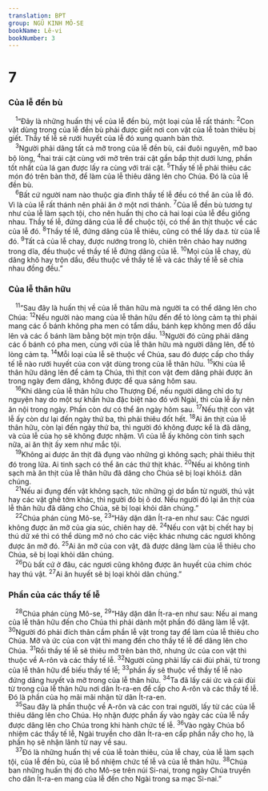 ```yaml
---
translation: BPT
group: NGŨ KINH MÔ-SE
bookName: Lê-vi 
bookNumber: 3
---
```


<div class="title"><h1>7</h1><h3>Của lễ đền bù</h3></div>
<span class="verse le_7_1"> <sup>1</sup>“Đây là những huấn thị về của lễ đền bù, một loại của lễ rất thánh:</span>
<span class="verse le_7_2"><sup>2</sup>Con vật dùng trong của lễ đền bù phải được giết nơi con vật của lễ toàn thiêu bị giết. Thầy tế lễ sẽ rưới huyết của lễ đó xung quanh bàn thờ.<br/></span>
<span class="verse le_7_3"> <sup>3</sup>Người phải dâng tất cả mỡ trong của lễ đền bù, cái đuôi nguyên, mỡ bao bộ lòng,</span>
<span class="verse le_7_4"><sup>4</sup>hai trái cật cùng với mỡ trên trái cật gần bắp thịt dưới lưng, phần tốt nhất của lá gan được lấy ra cùng với trái cật.</span>
<span class="verse le_7_5"><sup>5</sup>Thầy tế lễ phải thiêu các món đó trên bàn thờ, để làm của lễ thiêu dâng lên cho Chúa. Đó là của lễ đền bù.<br/></span>
<span class="verse le_7_6"> <sup>6</sup>Bất cứ người nam nào thuộc gia đình thầy tế lễ đều có thể ăn của lễ đó. Vì là của lễ rất thánh nên phải ăn ở một nơi thánh.</span>
<span class="verse le_7_7"><sup>7</sup>Của lễ đền bù tương tự như của lễ làm sạch tội, cho nên huấn thị cho cả hai loại của lễ đều giống nhau. Thầy tế lễ, đứng dâng của lễ để chuộc tội, có thể ăn thịt thuộc về các của lễ đó.</span>
<span class="verse le_7_8"><sup>8</sup>Thầy tế lễ, đứng dâng của lễ thiêu, cũng có thể lấy da<a data-toggle="tooltip" data-placement="bottom" title="Đây là loại da dùng để thuộc.">⚓</a> từ của lễ đó.</span>
<span class="verse le_7_9"><sup>9</sup>Tất cả của lễ chay, được nướng trong lò, chiên trên chảo hay nướng trong dĩa, đều thuộc về thầy tế lễ đứng dâng của lễ.</span>
<span class="verse le_7_10"><sup>10</sup>Mọi của lễ chay, dù dâng khô hay trộn dầu, đều thuộc về thầy tế lễ và các thầy tế lễ sẽ chia nhau đồng đều.”<br/></span>
<div class="title"><h3>Của lễ thân hữu</h3></div>
<span class="verse le_7_11"> <sup>11</sup>“Sau đây là huấn thị về của lễ thân hữu mà người ta có thể dâng lên cho Chúa:</span>
<span class="verse le_7_12"><sup>12</sup>Nếu người nào mang của lễ thân hữu đến để tỏ lòng cảm tạ thì phải mang các ổ bánh không pha men có tẩm dầu, bánh kẹp không men đổ dầu lên và các ổ bánh làm bằng bột mịn trộn dầu.</span>
<span class="verse le_7_13"><sup>13</sup>Người đó cũng phải dâng các ổ bánh có pha men, cùng với của lễ thân hữu mà người dâng lên, để tỏ lòng cảm tạ.</span>
<span class="verse le_7_14"><sup>14</sup>Mỗi loại của lễ sẽ thuộc về Chúa, sau đó được cấp cho thầy tế lễ nào rưới huyết của con vật dùng trong của lễ thân hữu.</span>
<span class="verse le_7_15"><sup>15</sup>Khi của lễ thân hữu dâng lên để cảm tạ Chúa, thì thịt con vật đem dâng phải được ăn trong ngày đem dâng, không được để qua sáng hôm sau.<br/></span>
<span class="verse le_7_16"> <sup>16</sup>Khi dâng của lễ thân hữu cho Thượng Đế, nếu người dâng chỉ do tự nguyện hay do một sự khấn hứa đặc biệt nào đó với Ngài, thì của lễ ấy nên ăn nội trong ngày. Phần còn dư có thể ăn ngày hôm sau.</span>
<span class="verse le_7_17"><sup>17</sup>Nếu thịt con vật lễ ấy còn dư lại đến ngày thứ ba, thì phải thiêu đốt hết.</span>
<span class="verse le_7_18"><sup>18</sup>Ai ăn thịt của lễ thân hữu, còn lại đến ngày thứ ba, thì người đó không được kể là đã dâng, và của lễ của họ sẽ không được nhậm. Vì của lễ ấy không còn tinh sạch nữa, ai ăn thịt ấy xem như mắc tội.<br/></span>
<span class="verse le_7_19"> <sup>19</sup>Không ai được ăn thịt đã đụng vào những gì không sạch; phải thiêu thịt đó trong lửa. Ai tinh sạch có thể ăn các thứ thịt khác.</span>
<span class="verse le_7_20"><sup>20</sup>Nếu ai không tinh sạch mà ăn thịt của lễ thân hữu đã dâng cho Chúa sẽ bị loại khỏi<a data-toggle="tooltip" data-placement="bottom" title="Còn có nghĩa “trục xuất, trừ khử, xử tử …”">⚓</a> dân chúng.<br/></span>
<span class="verse le_7_21"> <sup>21</sup>Nếu ai đụng đến vật không sạch, tức những gì dơ bẩn từ người, thú vật hay các vật ghê tởm khác, thì người đó bị ô dơ. Nếu người đó lại ăn thịt của lễ thân hữu đã dâng cho Chúa, sẽ bị loại khỏi dân chúng.”<br/></span>
<span class="verse le_7_22"> <sup>22</sup>Chúa phán cùng Mô-se,</span>
<span class="verse le_7_23"><sup>23</sup>“Hãy dặn dân Ít-ra-en như sau: Các ngươi không được ăn mỡ của gia súc, chiên hay dê.</span>
<span class="verse le_7_24"><sup>24</sup>Nếu con vật bị chết hay bị thú dữ xé thì có thể dùng mỡ nó cho các việc khác nhưng các ngươi không được ăn mỡ đó.</span>
<span class="verse le_7_25"><sup>25</sup>Ai ăn mỡ của con vật, đã được dâng làm của lễ thiêu cho Chúa, sẽ bị loại khỏi dân chúng.<br/></span>
<span class="verse le_7_26"> <sup>26</sup>Dù bất cứ ở đâu, các ngươi cũng không được ăn huyết của chim chóc hay thú vật.</span>
<span class="verse le_7_27"><sup>27</sup>Ai ăn huyết sẽ bị loại khỏi dân chúng.”<br/></span>
<div class="title"><h3>Phần của các thầy tế lễ</h3></div>
<span class="verse le_7_28"> <sup>28</sup>Chúa phán cùng Mô-se,</span>
<span class="verse le_7_29"><sup>29</sup>“Hãy dặn dân Ít-ra-en như sau: Nếu ai mang của lễ thân hữu đến cho Chúa thì phải dành một phần đó dâng làm lễ vật.</span>
<span class="verse le_7_30"><sup>30</sup>Người đó phải đích thân cầm phần lễ vật trong tay để làm của lễ thiêu cho Chúa. Mỡ và ức của con vật thì mang đến cho thầy tế lễ để dâng lên cho Chúa.</span>
<span class="verse le_7_31"><sup>31</sup>Rồi thầy tế lễ sẽ thiêu mỡ trên bàn thờ, nhưng ức của con vật thì thuộc về A-rôn và các thầy tế lễ.</span>
<span class="verse le_7_32"><sup>32</sup>Người cũng phải lấy cái đùi phải, từ trong của lễ thân hữu để biếu thầy tế lễ;</span>
<span class="verse le_7_33"><sup>33</sup>phần ấy sẽ thuộc về thầy tế lễ nào đứng dâng huyết và mỡ trong của lễ thân hữu.</span>
<span class="verse le_7_34"><sup>34</sup>Ta đã lấy cái ức và cái đùi từ trong của lễ thân hữu nơi dân Ít-ra-en để cấp cho A-rôn và các thầy tế lễ. Đó là phần của họ mãi mãi nhận từ dân Ít-ra-en.<br/></span>
<span class="verse le_7_35"> <sup>35</sup>Sau đây là phần thuộc về A-rôn và các con trai người, lấy từ các của lễ thiêu dâng lên cho Chúa. Họ nhận được phần ấy vào ngày các của lễ nầy được dâng lên cho Chúa trong khi hành chức tế lễ.</span>
<span class="verse le_7_36"><sup>36</sup>Vào ngày Chúa bổ nhiệm các thầy tế lễ, Ngài truyền cho dân Ít-ra-en cấp phần nầy cho họ, là phần họ sẽ nhận lãnh từ nay về sau.<br/></span>
<span class="verse le_7_37"> <sup>37</sup>Đó là những huấn thị về của lễ toàn thiêu, của lễ chay, của lễ làm sạch tội, của lễ đền bù, của lễ bổ nhiệm chức tế lễ và của lễ thân hữu.</span>
<span class="verse le_7_38"><sup>38</sup>Chúa ban những huấn thị đó cho Mô-se trên núi Si-nai, trong ngày Chúa truyền cho dân Ít-ra-en mang của lễ đến cho Ngài trong sa mạc Si-nai.”<br/></span>
